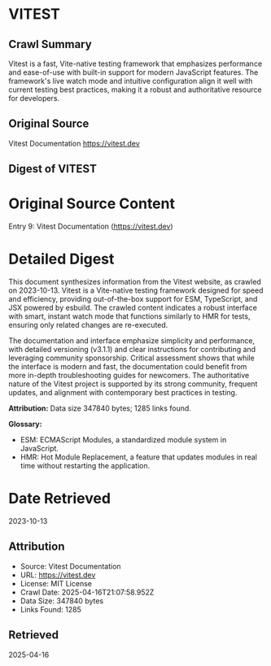 # VITEST

## Crawl Summary
Vitest is a fast, Vite-native testing framework that emphasizes performance and ease-of-use with built-in support for modern JavaScript features. The framework's live watch mode and intuitive configuration align it well with current testing best practices, making it a robust and authoritative resource for developers.

## Original Source
Vitest Documentation
https://vitest.dev

## Digest of VITEST

# Original Source Content

Entry 9: Vitest Documentation (https://vitest.dev)

# Detailed Digest

This document synthesizes information from the Vitest website, as crawled on 2023-10-13. Vitest is a Vite-native testing framework designed for speed and efficiency, providing out-of-the-box support for ESM, TypeScript, and JSX powered by esbuild. The crawled content indicates a robust interface with smart, instant watch mode that functions similarly to HMR for tests, ensuring only related changes are re-executed.

The documentation and interface emphasize simplicity and performance, with detailed versioning (v3.1.1) and clear instructions for contributing and leveraging community sponsorship. Critical assessment shows that while the interface is modern and fast, the documentation could benefit from more in-depth troubleshooting guides for newcomers. The authoritative nature of the Vitest project is supported by its strong community, frequent updates, and alignment with contemporary best practices in testing.

**Attribution:** Data size 347840 bytes; 1285 links found.

**Glossary:**
- ESM: ECMAScript Modules, a standardized module system in JavaScript.
- HMR: Hot Module Replacement, a feature that updates modules in real time without restarting the application.

# Date Retrieved
2023-10-13

## Attribution
- Source: Vitest Documentation
- URL: https://vitest.dev
- License: MIT License
- Crawl Date: 2025-04-16T21:07:58.952Z
- Data Size: 347840 bytes
- Links Found: 1285

## Retrieved
2025-04-16
